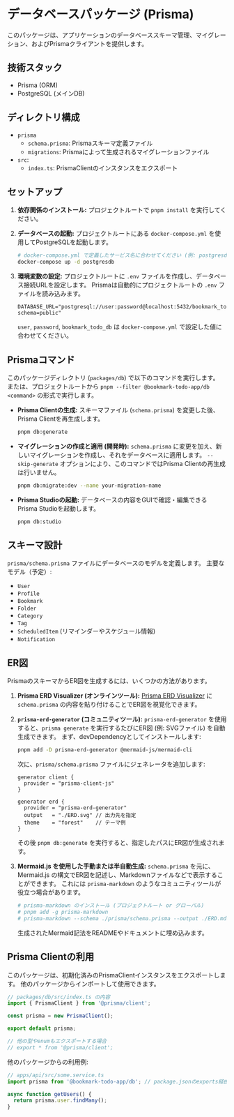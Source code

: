 # データベースパッケージ (Prisma)

このパッケージは、アプリケーションのデータベーススキーマ管理、マイグレーション、およびPrismaクライアントを提供します。

## 技術スタック

- Prisma (ORM)
- PostgreSQL (メインDB)

## ディレクトリ構成

- `prisma`
  - `schema.prisma`: Prismaスキーマ定義ファイル
  - `migrations`: Prismaによって生成されるマイグレーションファイル
- `src`:
  - `index.ts`: PrismaClientのインスタンスをエクスポート

## セットアップ

1. **依存関係のインストール:**
   プロジェクトルートで `pnpm install` を実行してください。

2. **データベースの起動:**
   プロジェクトルートにある `docker-compose.yml` を使用してPostgreSQLを起動します。
   ```bash
   # docker-compose.yml で定義したサービス名に合わせてください (例: postgresdb)
   docker-compose up -d postgresdb
   ```

3. **環境変数の設定:**
   プロジェクトルートに `.env` ファイルを作成し、データベース接続URLを設定します。
   Prismaは自動的にプロジェクトルートの `.env` ファイルを読み込みます。
   ```env
   DATABASE_URL="postgresql://user:password@localhost:5432/bookmark_todo_db?schema=public"
   ```
   `user`, `password`, `bookmark_todo_db` は `docker-compose.yml` で設定した値に合わせてください。

## Prismaコマンド

このパッケージディレクトリ (`packages/db`) で以下のコマンドを実行します。
または、プロジェクトルートから `pnpm --filter @bookmark-todo-app/db <command>` の形式で実行します。

- **Prisma Clientの生成:**
  スキーマファイル (`schema.prisma`) を変更した後、Prisma Clientを再生成します。
  ```bash
  pnpm db:generate
  ```

- **マイグレーションの作成と適用 (開発時):**
  `schema.prisma` に変更を加え、新しいマイグレーションを作成し、それをデータベースに適用します。
  `--skip-generate` オプションにより、このコマンドではPrisma Clientの再生成は行いません。
  ```bash
  pnpm db:migrate:dev --name your-migration-name
  ```

- **Prisma Studioの起動:**
  データベースの内容をGUIで確認・編集できるPrisma Studioを起動します。
  ```bash
  pnpm db:studio
  ```

## スキーマ設計

`prisma/schema.prisma` ファイルにデータベースのモデルを定義します。
主要なモデル（予定）:

- `User`
- `Profile`
- `Bookmark`
- `Folder`
- `Category`
- `Tag`
- `ScheduledItem` (リマインダーやスケジュール情報)
- `Notification`

## ER図

PrismaのスキーマからER図を生成するには、いくつかの方法があります。

1.  **Prisma ERD Visualizer (オンラインツール):**
    [Prisma ERD Visualizer](https://prisma-erd.simonknott.de/) に `schema.prisma` の内容を貼り付けることでER図を視覚化できます。

2.  **`prisma-erd-generator` (コミュニティツール):**
    `prisma-erd-generator` を使用すると、`prisma generate` を実行するたびにER図 (例: SVGファイル) を自動生成できます。
    まず、devDependencyとしてインストールします:
    ```bash
    pnpm add -D prisma-erd-generator @mermaid-js/mermaid-cli
    ```
    次に、`prisma/schema.prisma` ファイルにジェネレータを追加します:
    ```prisma
    generator client {
      provider = "prisma-client-js"
    }

    generator erd {
      provider = "prisma-erd-generator"
      output   = "./ERD.svg" // 出力先を指定
      theme    = "forest"    // テーマ例
    }
    ```
    その後 `pnpm db:generate` を実行すると、指定したパスにER図が生成されます。

3.  **Mermaid.js を使用した手動または半自動生成:**
    `schema.prisma` を元に、Mermaid.js の構文でER図を記述し、Markdownファイルなどで表示することができます。
    これには `prisma-markdown` のようなコミュニティツールが役立つ場合があります。
    ```bash
    # prisma-markdown のインストール (プロジェクトルート or グローバル)
    # pnpm add -g prisma-markdown
    # prisma-markdown --schema ./prisma/schema.prisma --output ./ERD.md --mermaid
    ```
    生成されたMermaid記法をREADMEやドキュメントに埋め込みます。

## Prisma Clientの利用

このパッケージは、初期化済みのPrismaClientインスタンスをエクスポートします。
他のパッケージからインポートして使用できます。

```typescript
// packages/db/src/index.ts の内容
import { PrismaClient } from '@prisma/client';

const prisma = new PrismaClient();

export default prisma;

// 他の型やenumもエクスポートする場合
// export * from '@prisma/client';
```

他のパッケージからの利用例:
```typescript
// apps/api/src/some.service.ts
import prisma from '@bookmark-todo-app/db'; // package.jsonのexports経由で src/index.ts を参照

async function getUsers() {
  return prisma.user.findMany();
}
```
